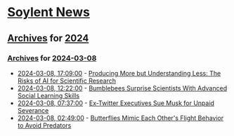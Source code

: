 # [Soylent News](../../../README.md)

## [Archives](../../index.md) for [2024](../index.md)

### [Archives](../../index.md) for [2024-03-08](index.md)

* [2024-03-08, 17:09:00](https://soylentnews.org/article.pl?sid=24/03/07/2011227&from=rss) - [Producing More but Understanding Less: The Risks of AI for Scientific Research](https://soylentnews.org/article.pl?sid=24/03/07/2011227&from=rss)
* [2024-03-08, 12:22:00](https://soylentnews.org/article.pl?sid=24/03/07/206237&from=rss) - [Bumblebees Surprise Scientists With Advanced Social Learning Skills](https://soylentnews.org/article.pl?sid=24/03/07/206237&from=rss)
* [2024-03-08, 07:37:00](https://soylentnews.org/article.pl?sid=24/03/07/118201&from=rss) - [Ex-Twitter Executives Sue Musk for Unpaid Severance](https://soylentnews.org/article.pl?sid=24/03/07/118201&from=rss)
* [2024-03-08, 02:49:00](https://soylentnews.org/article.pl?sid=24/03/07/0248201&from=rss) - [Butterflies Mimic Each Other's Flight Behavior to Avoid Predators](https://soylentnews.org/article.pl?sid=24/03/07/0248201&from=rss)
